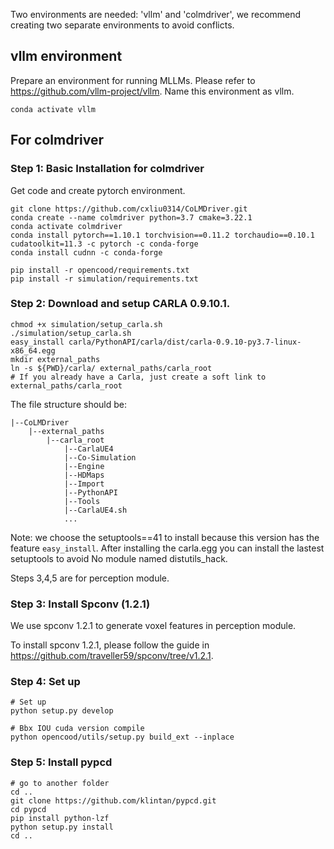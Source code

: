 Two environments are needed: 'vllm' and 'colmdriver', we recommend creating two separate environments to avoid conflicts.

## vllm environment
Prepare an environment for running MLLMs.
Please refer to https://github.com/vllm-project/vllm.
Name this environment as vllm.
```Shell
conda activate vllm
```

## For colmdriver
### Step 1: Basic Installation for colmdriver
Get code and create pytorch environment.
```Shell
git clone https://github.com/cxliu0314/CoLMDriver.git
conda create --name colmdriver python=3.7 cmake=3.22.1
conda activate colmdriver
conda install pytorch==1.10.1 torchvision==0.11.2 torchaudio==0.10.1 cudatoolkit=11.3 -c pytorch -c conda-forge
conda install cudnn -c conda-forge

pip install -r opencood/requirements.txt
pip install -r simulation/requirements.txt
```

### Step 2: Download and setup CARLA 0.9.10.1.
```Shell
chmod +x simulation/setup_carla.sh
./simulation/setup_carla.sh
easy_install carla/PythonAPI/carla/dist/carla-0.9.10-py3.7-linux-x86_64.egg
mkdir external_paths
ln -s ${PWD}/carla/ external_paths/carla_root
# If you already have a Carla, just create a soft link to external_paths/carla_root
```

The file structure should be:
```Shell
|--CoLMDriver
    |--external_paths
        |--carla_root
            |--CarlaUE4
            |--Co-Simulation
            |--Engine
            |--HDMaps
            |--Import
            |--PythonAPI
            |--Tools
            |--CarlaUE4.sh
            ...
```

Note: we choose the setuptools==41 to install because this version has the feature `easy_install`. After installing the carla.egg you can install the lastest setuptools to avoid No module named distutils_hack.

Steps 3,4,5 are for perception module.

### Step 3: Install Spconv (1.2.1)
We use spconv 1.2.1 to generate voxel features in perception module.

To install spconv 1.2.1, please follow the guide in https://github.com/traveller59/spconv/tree/v1.2.1.

### Step 4: Set up
```Shell
# Set up
python setup.py develop

# Bbx IOU cuda version compile
python opencood/utils/setup.py build_ext --inplace 
```

### Step 5: Install pypcd
```Shell
# go to another folder
cd ..
git clone https://github.com/klintan/pypcd.git
cd pypcd
pip install python-lzf
python setup.py install
cd ..
```
